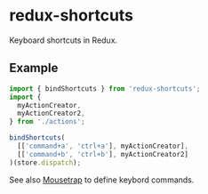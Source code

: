 # redux-shortcuts

Keyboard shortcuts in Redux.

## Example

```js
import { bindShortcuts } from 'redux-shortcuts';
import {
  myActionCreator,
  myActionCreator2,
} from './actions';

bindShortcuts(
  [['command+a', 'ctrl+a'], myActionCreator],
  [['command+b', 'ctrl+b'], myActionCreator2]
)(store.dispatch);
```

See also [Mousetrap](https://craig.is/killing/mice) to define keybord commands.
